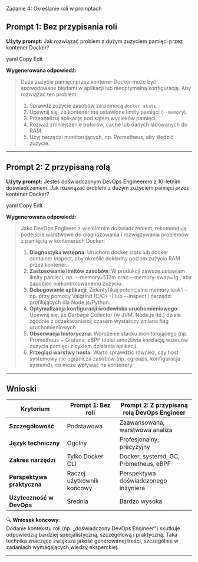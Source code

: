 Zadanie 4: Określanie roli w promptach

##  Prompt 1: Bez przypisania roli

**Użyty prompt:**
Jak rozwiązać problem z dużym zużyciem pamięci przez kontener Docker?

yaml
Copy
Edit

**Wygenerowana odpowiedź:**
> Duże zużycie pamięci przez kontener Docker może być spowodowane błędami w aplikacji lub nieoptymalną konfiguracją. Aby rozwiązać ten problem:
> 
> 1. Sprawdź zużycie zasobów za pomocą `docker stats`.
> 2. Upewnij się, że kontener ma ustawione limity pamięci (`--memory`).
> 3. Przeanalizuj aplikację pod kątem wycieków pamięci.
> 4. Rozważ zmniejszenie buforów, cache lub danych ładowanych do RAM.
> 5. Użyj narzędzi monitorujących, np. Prometheus, aby śledzić zużycie.

---

##  Prompt 2: Z przypisaną rolą

**Użyty prompt:**
Jesteś doświadczonym DevOps Engineerem z 10-letnim doświadczeniem. Jak rozwiązać problem z dużym zużyciem pamięci przez kontener Docker?

yaml
Copy
Edit

**Wygenerowana odpowiedź:**
> Jako DevOps Engineer z wieloletnim doświadczeniem, rekomenduję podejście warstwowe do diagnozowania i rozwiązywania problemów z pamięcią w kontenerach Docker:
> 
> 1. **Diagnostyka wstępna**: Uruchom docker stats lub docker container inspect, aby określić dokładny poziom zużycia RAM przez kontener.
> 2. **Zastosowanie limitów zasobów**: W produkcji zawsze ustawiam limity pamięci, np. --memory=512m oraz --memory-swap=1g , aby zapobiec niekontrolowanemu zużyciu.
> 3. **Debugowanie aplikacji**: Zidentyfikuj potencjalne memory leak’i – np. przy pomocy Valgrind (C/C++) lub --inspect i narzędzi profilujących dla Node.js/Python.
> 4. **Optymalizacja konfiguracji środowiska uruchomieniowego**: Upewnij się, że Garbage Collector (w JVM, Node.js itd.) działa zgodnie z oczekiwaniami; czasem wystarczy zmiana flag uruchomieniowych.
> 5. **Obserwacja historyczna**: Wdrożenie stacku monitorującego (np. Prometheus + Grafana, eBPF tools) umożliwia korelację wzorców zużycia pamięci z cyklem działania aplikacji.
> 6. **Przegląd warstwy hosta**: Warto sprawdzić również, czy host systemowy nie ogranicza zasobów (np. cgroups, konfiguracja systemd), co może wpływać na kontenery.

---

## Wnioski

| Kryterium                     | Prompt 1: Bez roli                | Prompt 2: Z przypisaną rolą DevOps Engineer |
|------------------------------|-----------------------------------|--------------------------------------------|
| **Szczegółowość**            | Podstawowa                        | Zaawansowana, warstwowa analiza            |
| **Język techniczny**         | Ogólny                            | Profesjonalny, precyzyjny                  |
| **Zakres narzędzi**          | Tylko Docker CLI                  | Docker, systemd, GC, Prometheus, eBPF      |
| **Perspektywa praktyczna**   | Raczej użytkownik końcowy         | Perspektywa doświadczonego inżyniera       |
| **Użyteczność w DevOps**     | Średnia                           | Bardzo wysoka                              |

🔍 **Wniosek końcowy**:  
Dodanie kontekstu roli (np. „doświadczony DevOps Engineer”) skutkuje odpowiedzią bardziej specjalistyczną, szczegółową i praktyczną. Taka technika znacząco zwiększa jakość generowanej treści, szczególnie w zadaniach wymagających wiedzy eksperckiej.

---
